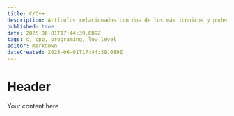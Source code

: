 ```yaml
---
title: C/C++
description: Artículos relacionados con dos de los más icónicos y poderosos lenguajes de programación
published: true
date: 2025-06-01T17:44:39.089Z
tags: c, cpp, programing, low level
editor: markdown
dateCreated: 2025-06-01T17:44:39.089Z
---
```


# Header
Your content here